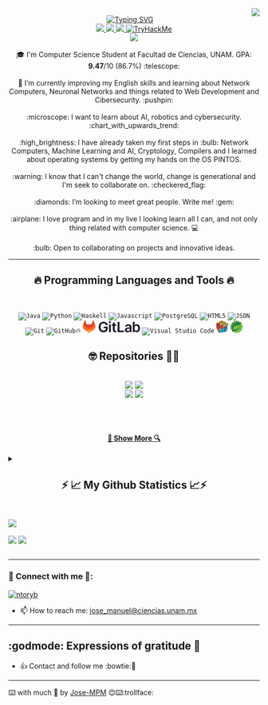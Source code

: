 <img align="right" src="https://visitor-badge.laobi.icu/badge?page_id=Jose-MPM.Jose-MPM">

<div align="center">
<p>
<a href="https://github.com/Jose-MPM">
    <img src="https://readme-typing-svg.demolab.com?font=Georgia&size=20&duration=2500&pause=100&multiline=true&width=400&height=80&color=840EF7&lines=Hi%21+I%27m+%20Ntory%21%3B%0AComputer+Science+Student+%7C+Improve+your+life%21%3B%0AAI+%7C+Cybersecurity+%7C" alt="Typing SVG" />
</a>
<br/>

<a href="rsrc/RESUME.pdf">
    <img src="https://img.shields.io/badge/PDF-CV-red?style=flat-square&logo=adobe">
</a>  
<a href="https://www.linkedin.com/in/ntory/">
    <img src="https://img.shields.io/badge/-Linkedin-blue?style=flat-square&logo=linkedin">
</a>
<a href="mailto:jose_manuel@ciencias.unam.mx">
    <img src="https://img.shields.io/badge/-Email-red?style=flat-square&logo=gmail&logoColor=white">
</a>

<a href='https://tryhackme.com/p/Ntory' target="_blank">
    <img alt='TryHackMe' src='https://img.shields.io/badge/TryHackMe-100000?style=flat&logo=TryHackMe&logoColor=white&&color=0181FF'>
</a>

<br/> 

<a href="https://github.com/Jose-MPM">
    <img src="https://github-stats-alpha.vercel.app/api?username=Jose-MPM&cc=22272e&tc=37BCF6&ic=fff&bc=0000">
</a>
</p>
</div>

<p align="center">
  🎓 I'm Computer Science Student at Facultad de Ciencias, UNAM. GPA: <strong>9.47</strong>/10 (86.7%) :telescope:
  <br>
  <br>
  🌱 I’m currently improving my English skills and  learning about Network Computers, Neuronal Networks and things related to Web Development and Cibersecurity.  :pushpin:
  <br>
  <br>
  :microscope: I want to learn about AI, robotics and cybersecurity. :chart_with_upwards_trend:
  <br>
  <br>
  :high_brightness: I have already taken my first steps in :bulb: Network Computers, Machine Learning and AI, Cryptology, Compilers and I learned about operating systems by getting my hands on the OS PINTOS.
  <br>
  <br>
  :warning: I know that I can't change the world, change is generational and I'm seek to collaborate on. :checkered_flag:
  <br>
  <br>
   :diamonds: I’m looking to meet great people. Write me! :gem:
   <br>
   <br>
   :airplane: I love program and in my live I looking learn all I can, and not only thing related with computer science. 💻
  <br>
  <br>
  :bulb: Open to collaborating on projects and innovative ideas.
  <br>
</a>
</p>


<hr>
<h2 align="center"> 🔥 Programming Languages and Tools 🔥</h2>
<br>
<p align="center">
  <code><img title="Java" height="25" src="https://github.com/zumrudu-anka/zumrudu-anka/blob/master/images/java-original.svg"></code>
  <code><img title="Python" height="25" src="https://github.com/zumrudu-anka/zumrudu-anka/blob/master/images/python-original.svg"></code>
  <code><img title="Haskell" height="25" src="https://raw.githubusercontent.com/gilbarbara/logos/11f54bac1b6dfad2cbd1c6da9f2245ec8b5ea22b/logos/haskell-icon.svg"></code>
  <code><img title="Javascript" height="25" src="https://github.com/zumrudu-anka/zumrudu-anka/blob/master/images/javascript.svg"></code>
  <code><img title="PostgreSQL" height="25" src="https://github.com/zumrudu-anka/zumrudu-anka/blob/master/images/postgresql.svg"></code>
  <code><img title="HTML5" height="25" src="https://github.com/zumrudu-anka/zumrudu-anka/blob/master/images/html5.svg"></code>
  <code><img title="JSON" height="25" src="https://github.com/zumrudu-anka/zumrudu-anka/blob/master/images/json.svg"></code>
  <code><img title="Git" height="25" src="https://github.com/zumrudu-anka/zumrudu-anka/blob/master/images/git-original.svg"></code>
  <code><img title="GitHub" height="25" src="https://github.com/zumrudu-anka/zumrudu-anka/blob/master/images/github.svg"></code>🔥
  <code><img title="GitLab" height="25" src="https://raw.githubusercontent.com/gilbarbara/logos/11f54bac1b6dfad2cbd1c6da9f2245ec8b5ea22b/logos/gitlab.svg"></code>
  <code><img title="Visual Studio Code" height="25" src="https://github.com/zumrudu-anka/zumrudu-anka/blob/master/images/vscode.png"></code>
  <code><img title="Problem Solving" height="25" src="images/problemSolving.png"></code>
  <code><img title="Spring Tools Site 4 " height="25" src="images/spring-4.png"></code>
</p>


<h2 align="center">🤓 Repositories 👨‍💻</h2>
<br>
<div width="100%" align="center">
  <a align="left" href="https://github.com/Jose-MPM/MinimumCostSpaningForest" title="Minimun Cost Spaning Forest"><img align="center" height="115" src="https://github-readme-stats.vercel.app/api/pin/?username=Jose-MPM&repo=MinimumCostSpaningForest&theme=algolia&border_color=61dafb&border_radius=10"></a>
  <a align="right" href="https://github.com/Jose-MPM/-Cobblestone-Algorithm" title="Cobblestone Algoritgm"><img align="center" height="115" src="https://github-readme-stats.vercel.app/api/pin/?username=Jose-MPM&repo=-Cobblestone-Algorithm&theme=algolia&border_color=61dafb&border_radius=10"></a>
</div>
<div width="100%" align="center">
  <a align="right" href="https://github.com/Jose-MPM/VisualizationOfSortingAlgorithms" title="Visualization Of Sorting Algorithms"><img align="center" height="115" src="https://github-readme-stats.vercel.app/api/pin/?username=Jose-MPM&repo=VisualizationOfSortingAlgorithms&theme=algolia&border_color=61dafb&border_radius=10"></a>
  <a align="right" href="https://github.com/Jose-MPM/Certificates" title="Certificates"><img align="center" height="115" src="https://github-readme-stats.vercel.app/api/pin/?username=Jose-MPM&repo=Certificates&theme=algolia&border_color=61dafb&border_radius=10"></a>
</div>
<br><br><br>

<h4 align="center">
  <a href="https://github.com/Jose-MPM?tab=repositories" title="Show Repositories">🔎 Show More 🔍</a>
</h4>
<!--
  <h2 align="center">⚡ Statistics ⚡</h2>
<br>
<p align=center>
  <div align=center>
    <a href="https://github.com/denvercoder1/github-readme-streak-stats" title="Go to Source">
      <img align="right" width=390 src="https://github-readme-streak-stats.herokuapp.com/?user=Jose-MPM&theme=algolia&border=61dafb&hide_border=true" alt="jose-mpm" />
    </a>
    <a href="https://github.com/anuraghazra/github-readme-stats" title="Go to Source">
      <img align="left" width=390 src="https://github-readme-stats.vercel.app/api?username=Jose-MPM&show_icons=true&hide=contribs,prs&cache_seconds=86400&theme=algolia" />
    </a>
  </div>
  <br><br><br><br><br><br><br><br><br>
  <div align=center>
    <a href="https://github.com/anuraghazra/github-readme-stats">
      <img width=300 align="center" src="https://github-readme-stats.vercel.app/api/top-langs/?username=Jose-MPM&langs_count=8&hide=C&layout=compact&theme=algolia" />
    </a>
  </div>
  <br>

</p>
-->

<details>
<summary> <h2 align="center">⚡ 📈 My Github Statistics 📈⚡</h2>
<br>

![](http://github-profile-summary-cards.vercel.app/api/cards/profile-details?username=Jose-MPM&theme=moonlight) 

![](http://github-profile-summary-cards.vercel.app/api/cards/repos-per-language?username=Jose-MPM&theme=moonlight) 
![](http://github-profile-summary-cards.vercel.app/api/cards/most-commit-language?username=Jose-MPM&theme=moonlight)

<!-- 
<br>
Currently Coding & Listening to:

[![spotify-github-profile](https://spotify-github-profile.vercel.app/api/view?uid=11159336621&cover_image=true&theme=novatorem&show_offline=true&bar_color=53b14f&bar_color_cover=false)](https://open.spotify.com/user/11159336621)
-->
</details>

<hr>
<h3 align="left">📢 Connect with me 📝:</h3>
<p align="left">
<a href="https://instagram.com/ntoryb" target="blank"><img align="center" src="https://raw.githubusercontent.com/rahuldkjain/github-profile-readme-generator/master/src/images/icons/Social/instagram.svg" alt="ntoryb" height="30" width="40" /></a>

- 📫 How to reach me: <a href="mailto: jose_manuel@ciencias.unam.mx">jose_manuel@ciencias.unam.mx
</p>

------
## :godmode: Expressions of gratitude 🎁 
* :+1: Contact and follow me :bowtie::punch:
------
⌨️ with much :purple_heart: by [Jose-MPM](https://github.com/Jose-MPM) 😊⌨️:trollface: